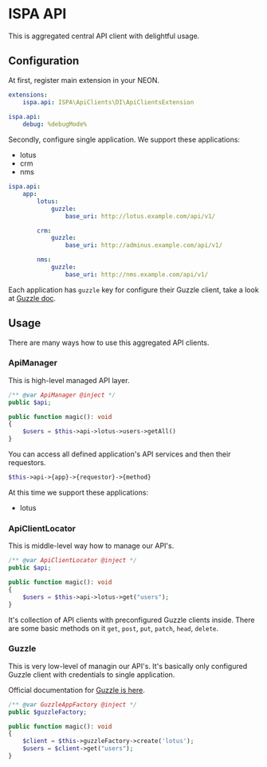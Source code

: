 # ISPA API

This is aggregated central API client with delightful usage.


## Configuration

At first, register main extension in your NEON.

```yaml
extensions:
	ispa.api: ISPA\ApiClients\DI\ApiClientsExtension
	
ispa.api:
	debug: %debugMode%
```

Secondly, configure single application. We support these applications:

- lotus
- crm
- nms

```yaml
ispa.api:
	app:
		lotus:
			guzzle:
				base_uri: http://lotus.example.com/api/v1/

		crm:
			guzzle:
				base_uri: http://adminus.example.com/api/v1/

		nms:
			guzzle:
				base_uri: http://nms.example.com/api/v1/
```

Each application has `guzzle` key for configure their Guzzle client, 
take a look at [Guzzle doc](https://guzzle.readthedocs.io/en/latest/quickstart.html).


## Usage

There are many ways how to use this aggregated API clients.

### ApiManager

This is high-level managed API layer.

```php
/** @var ApiManager @inject */
public $api;

public function magic(): void
{
    $users = $this->api->lotus->users->getAll()
}
```

You can access all defined application's API services and then their requestors.

```php
$this->api->{app}->{requestor}->{method}
```


At this time we support these applications:

- lotus

### ApiClientLocator

This is middle-level way how to manage our API's.

```php
/** @var ApiClientLocator @inject */
public $api;

public function magic(): void
{
    $users = $this->api->lotus->get("users");
}
```

It's collection of API clients with preconfigured Guzzle clients inside. There are
some basic methods on it `get`, `post`, `put`,  `patch`, `head`, `delete`.

### Guzzle

This is very low-level of managin our API's. It's basically only configured
Guzzle client with credentials to single application.

Official documentation for [Guzzle is here](https://guzzle.readthedocs.io/en/latest/quickstart.html).

```php
/** @var GuzzleAppFactory @inject */
public $guzzleFactory;

public function magic(): void
{
    $client = $this->guzzleFactory->create('lotus');
    $users = $client->get("users");
}
```
